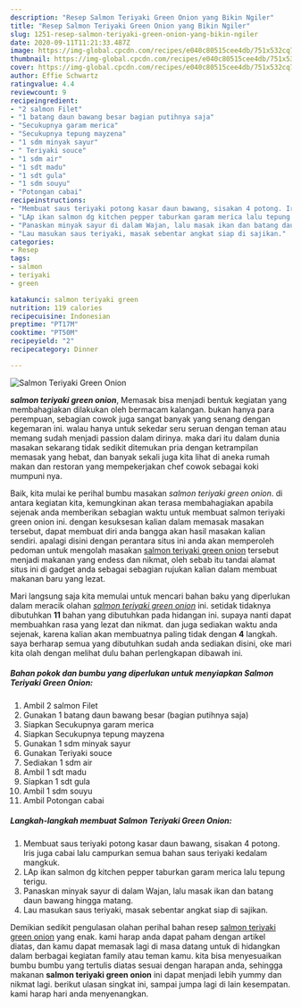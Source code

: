 ```yaml
---
description: "Resep Salmon Teriyaki Green Onion yang Bikin Ngiler"
title: "Resep Salmon Teriyaki Green Onion yang Bikin Ngiler"
slug: 1251-resep-salmon-teriyaki-green-onion-yang-bikin-ngiler
date: 2020-09-11T11:21:33.487Z
image: https://img-global.cpcdn.com/recipes/e040c80515cee4db/751x532cq70/salmon-teriyaki-green-onion-foto-resep-utama.jpg
thumbnail: https://img-global.cpcdn.com/recipes/e040c80515cee4db/751x532cq70/salmon-teriyaki-green-onion-foto-resep-utama.jpg
cover: https://img-global.cpcdn.com/recipes/e040c80515cee4db/751x532cq70/salmon-teriyaki-green-onion-foto-resep-utama.jpg
author: Effie Schwartz
ratingvalue: 4.4
reviewcount: 9
recipeingredient:
- "2 salmon Filet"
- "1 batang daun bawang besar bagian putihnya saja"
- "Secukupnya garam merica"
- "Secukupnya tepung mayzena"
- "1 sdm minyak sayur"
- " Teriyaki souce"
- "1 sdm air"
- "1 sdt madu"
- "1 sdt gula"
- "1 sdm souyu"
- "Potongan cabai"
recipeinstructions:
- "Membuat saus teriyaki potong kasar daun bawang, sisakan 4 potong. Iris juga cabai lalu campurkan semua bahan saus teriyaki kedalam mangkuk."
- "LAp ikan salmon dg kitchen pepper taburkan garam merica lalu tepung terigu."
- "Panaskan minyak sayur di dalam Wajan, lalu masak ikan dan batang daun bawang hingga matang."
- "Lau masukan saus teriyaki, masak sebentar angkat siap di sajikan."
categories:
- Resep
tags:
- salmon
- teriyaki
- green

katakunci: salmon teriyaki green 
nutrition: 119 calories
recipecuisine: Indonesian
preptime: "PT17M"
cooktime: "PT50M"
recipeyield: "2"
recipecategory: Dinner

---
```



![Salmon Teriyaki Green Onion](https://img-global.cpcdn.com/recipes/e040c80515cee4db/751x532cq70/salmon-teriyaki-green-onion-foto-resep-utama.jpg)

<b><i>salmon teriyaki green onion</i></b>, Memasak bisa menjadi bentuk kegiatan yang membahagiakan dilakukan oleh bermacam kalangan. bukan hanya para perempuan, sebagian cowok juga sangat banyak yang senang dengan kegemaran ini. walau hanya untuk sekedar seru seruan dengan teman atau memang sudah menjadi passion dalam dirinya. maka dari itu dalam dunia masakan sekarang tidak sedikit ditemukan pria dengan ketrampilan memasak yang hebat, dan banyak sekali juga kita lihat di aneka rumah makan dan restoran yang mempekerjakan chef cowok sebagai koki mumpuni nya.



Baik, kita mulai ke perihal bumbu masakan <i>salmon teriyaki green onion</i>. di antara kegiatan kita, kemungkinan akan terasa membahagiakan apabila sejenak anda memberikan sebagian waktu untuk membuat salmon teriyaki green onion ini. dengan kesuksesan kalian dalam memasak masakan tersebut, dapat membuat diri anda bangga akan hasil masakan kalian sendiri. apalagi disini dengan perantara situs ini anda akan memperoleh pedoman untuk mengolah masakan <u>salmon teriyaki green onion</u> tersebut menjadi makanan yang endess dan nikmat, oleh sebab itu tandai alamat situs ini di gadget anda sebagai sebagian rujukan kalian dalam membuat makanan baru yang lezat.


Mari langsung saja kita memulai untuk mencari bahan baku yang diperlukan dalam meracik olahan <u><i>salmon teriyaki green onion</i></u> ini. setidak tidaknya dibutuhkan <b>11</b> bahan yang dibutuhkan pada hidangan ini. supaya nanti dapat membuahkan rasa yang lezat dan nikmat. dan juga sediakan waktu anda sejenak, karena kalian akan membuatnya paling tidak dengan <b>4</b> langkah. saya berharap semua yang dibutuhkan sudah anda sediakan disini, oke mari kita olah dengan melihat dulu bahan perlengkapan dibawah ini.

<!--inarticleads1-->

##### Bahan pokok dan bumbu yang diperlukan untuk menyiapkan Salmon Teriyaki Green Onion:

1. Ambil 2 salmon Filet
1. Gunakan 1 batang daun bawang besar (bagian putihnya saja)
1. Siapkan Secukupnya garam merica
1. Siapkan Secukupnya tepung mayzena
1. Gunakan 1 sdm minyak sayur
1. Gunakan  Teriyaki souce
1. Sediakan 1 sdm air
1. Ambil 1 sdt madu
1. Siapkan 1 sdt gula
1. Ambil 1 sdm souyu
1. Ambil Potongan cabai




<!--inarticleads2-->

##### Langkah-langkah membuat Salmon Teriyaki Green Onion:

1. Membuat saus teriyaki potong kasar daun bawang, sisakan 4 potong. Iris juga cabai lalu campurkan semua bahan saus teriyaki kedalam mangkuk.
1. LAp ikan salmon dg kitchen pepper taburkan garam merica lalu tepung terigu.
1. Panaskan minyak sayur di dalam Wajan, lalu masak ikan dan batang daun bawang hingga matang.
1. Lau masukan saus teriyaki, masak sebentar angkat siap di sajikan.




Demikian sedikit pengulasan olahan perihal bahan resep <u>salmon teriyaki green onion</u> yang enak. kami harap anda dapat paham dengan artikel diatas, dan kamu dapat memasak lagi di masa datang untuk di hidangkan dalam berbagai kegiatan family atau teman kamu. kita bisa menyesuaikan bumbu bumbu yang tertulis diatas sesuai dengan harapan anda, sehingga makanan <b>salmon teriyaki green onion</b> ini dapat menjadi lebih yummy dan nikmat lagi. berikut ulasan singkat ini, sampai jumpa lagi di lain kesempatan. kami harap hari anda menyenangkan.
